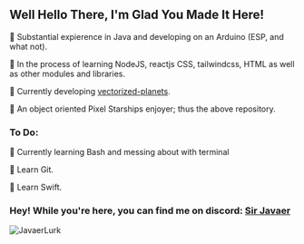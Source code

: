 ## Well Hello There, I'm Glad You Made It Here!  
🔹 Substantial expierence in Java and developing on an Arduino (ESP, and what not). 

🔹 In the process of learning NodeJS, reactjs CSS, tailwindcss, HTML as well as other modules and libraries.

🔹 Currently developing [vectorized-planets](https://github.com/Sir-Javaer/vectorized-planets). 

🔹 An object oriented Pixel Starships enjoyer; thus the above repository. 

### To Do:
💠 Currently learning Bash and messing about with terminal

🔸 Learn Git. 

🔸 Learn Swift. 

### Hey! While you're here, you can find me on discord: [Sir Javaer](https://discord.com/users/899361559208427533)
![JavaerLurk](https://user-images.githubusercontent.com/94320472/201533524-e65cc551-2c8b-41cf-ac32-dab4edfe1386.png)
